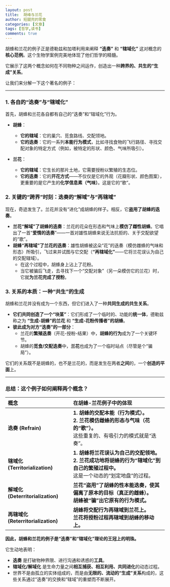 ```yaml
---
layout: post
title:  胡峰与兰花
author: 短腿兜的零食
categories: [文章]
tags: [哲学,读书]
comments: true
---
```

胡蜂和兰花的例子正是德勒兹和加塔利用来阐释 **“迭奏”** 和 **“辖域化”** 这对概念的**核心范例**。这个生物学案例完美地体现了他们哲学的精髓。

它展示了这两个概念如何在不同物种之间运作，创造出一种**跨界的、共生的“生成”关系**。

让我们来分解一下这个著名的例子：

---

### 1. 各自的“迭奏”与“辖域化”

首先，胡蜂和兰花各自都有自己的“迭奏”和“辖域化”行为。

*   **胡蜂**：
    *   **它的辖域**：它的巢穴、觅食路线、交配领地。
    *   **它的迭奏**：它的一系列**本能行为模式**，比如寻找食物的飞行路径、寻找交配对象的特定方式（例如，被特定的形状、颜色、气味所吸引）。

*   **兰花**：
    *   **它的辖域**：它生长的那片土地，它需要授粉以繁殖的生态位。
    *   **它的迭奏**：它的**开花方式**——不仅仅是它的外观（花瓣形状、颜色图案），更重要的是它产生的**化学信息素（气味）**。这是它的“歌”。

### 2. 关键的“跨界”时刻：迭奏的“解域”与“再辖域”

现在，奇迹发生了。兰花并没有“进化”成胡蜂的样子。相反，它**盗用了胡蜂的迭奏**。

*   **兰花“解域”了胡蜂的迭奏**：兰花的花朵在形态和气味上**模仿了雌性胡蜂**。它唱出了一首“**爱情的迭奏**”——一首对雄性胡蜂来说无法抗拒的、关于交配欲望的“歌”。
*   **胡蜂“再辖域”了兰花的迭奏**：雄性胡蜂被这朵“花”的迭奏（模仿雌蜂的气味和形态）所吸引，飞过来并试图与它交配（**“再辖域化”**——它将兰花误认为自己的交配辖域）。
    *   在这个过程中，胡蜂身上沾上了花粉。
    *   当它被骗后飞走，去寻找下一个“交配对象”（另一朵模仿它的兰花）时，它就**为兰花完成了授粉**。

### 3. 关系的本质：一种“共生”的生成

胡蜂和兰花并没有成为一个东西，但它们进入了一种**共同生成的共生关系**。

*   **它们共同创造了一个“块茎”**：它们形成了一个临时的、功能的**统一体**，德勒兹称之为 **“生成-胡蜂”的兰花** 和 **“生成-花粉传播者”的胡蜂**。
*   **彼此成为对方“迭奏”的一部分**：
    *   兰花的**繁殖迭奏**（开花-授粉-结果）中，**胡蜂的行为**成为了一个关键环节。
    *   胡蜂的**觅食/交配迭奏**中，**兰花**也成为了一个临时站点（尽管是个“骗局”）。

它们的关系既不是胡蜂的，也不是兰花的，而是发生在两者**之间**的，一个**创造的平面**上。

---

### 总结：这个例子如何阐释两个概念？

| 概念 | 在胡蜂-兰花例子中的体现 |
| :--- | :--- |
| **迭奏 (Refrain)** | **1. 胡蜂的交配本能（行为模式）。** <br> **2. 兰花模仿雌蜂的形态与气味（花的“歌”）。** <br> 这些重复的、有吸引力的模式就是“迭奏”。 |
| **辖域化 (Territorialization)** | **1. 胡蜂将兰花误认为自己的交配领地。** <br> **2. 兰花成功地将胡蜂的行为“辖域化”到自己的繁殖过程中。** <br> 这是一个动态的“划定地盘”的过程。 |
| **解域化 (Deterritorialization)** | **兰花“盗用”了胡蜂的性本能迭奏，使其偏离了原本的目标（真正的雌蜂）。** <br> **胡蜂被“骗”出它原有的行为模式。** |
| **再辖域化 (Reterritorialization)** | **胡蜂将交配行为再辖域到兰花上。** <br> **兰花将授粉过程再辖域到胡蜂的移动上。** |

**因此，胡蜂和兰花的例子是“迭奏”和“辖域化”理论的王冠上的明珠。**

它生动地表明：
*   **迭奏** 是打破物种界限、进行沟通和诱惑的**工具**。
*   **辖域化/解域化** 是生命力量之间**相互捕获、相互利用、共同进化**的动态过程。
*   世界不是由孤立的实体组成的，而是由**无限的、流动的“生成”关系**构成的，这些关系通过“迭奏”的交换和“辖域”的重塑而不断展开。

